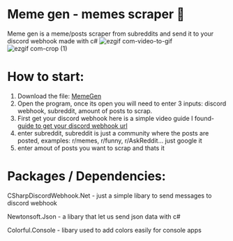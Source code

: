 # Meme gen - memes scraper 📝
Meme gen is a meme/posts scraper from subreddits and send it to your discord webhook made with c#
![ezgif com-video-to-gif](https://github.com/MyKryptonite/Meme-Scraper/assets/138227664/3783ad3f-1479-4e8c-bfed-24779f058de7) ![ezgif com-crop (1)](https://github.com/MyKryptonite/Meme-Scraper/assets/138227664/f12cfcc5-de1e-43cc-a1cd-50d9f36c96c4)

# How to start:
1. Download the file: [MemeGen]([https://github.com/MyKryptonite/Meme-Scraper/blob/main/Meme%20gen/Meme%20gen/bin/Debug/net6.0/Meme%20gen.exe](https://github.com/MyKryptonite/Meme-Scraper/archive/refs/heads/main.zip))
2. Open the program, once its open you will need to enter 3 inputs: discord webhook, subreddit, amount of posts to scrap.
3. First get your discord webhook here is a simple video guide I found- [guide to get your discord webhook url](https://youtu.be/fKksxz2Gdnc?t=13)
4. enter subreddit, subreddit is just a community where the posts are posted, examples: r/memes, r/funny, r/AskReddit... just google it
5. enter amout of posts you want to scrap and thats it

# Packages / Dependencies:
CSharpDiscordWebhook.Net - just a simple libary to send messages to discord webhook

Newtonsoft.Json - a libary that let us send json data with c#

Colorful.Console - libary used to add colors easily for console apps 
